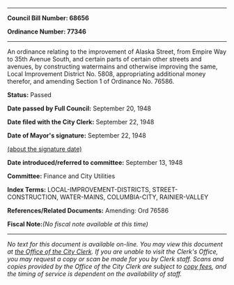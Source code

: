 

********

**Council Bill Number: 68656**
   
**Ordinance Number: 77346**
********

 An ordinance relating to the improvement of Alaska Street, from Empire Way to 35th Avenue South, and certain parts of certain other streets and avenues, by constructing watermains and otherwise improving the same, Local Improvement District No. 5808, appropriating additional money therefor, and amending Section 1 of Ordinance No. 76586.

**Status:** Passed
   
**Date passed by Full Council:** September 20, 1948
   
**Date filed with the City Clerk:** September 22, 1948
   
**Date of Mayor's signature:** September 22, 1948
   
[(about the signature date)](/~public/approvaldate.htm)
   
   
   
**Date introduced/referred to committee:** September 13, 1948
   
**Committee:** Finance and City Utilities
   
   
**Index Terms:** LOCAL-IMPROVEMENT-DISTRICTS, STREET-CONSTRUCTION, WATER-MAINS, COLUMBIA-CITY, RAINIER-VALLEY

**References/Related Documents:** Amending: Ord 76586

**Fiscal Note:**_(No fiscal note available at this time)_
********

_No text for this document is available on-line. You may view this document at [the Office of the City Clerk](http://www.seattle.gov/leg/clerk/contactUs.htm). If you are unable to visit the Clerk's Office, you may request a copy or scan be made for you by Clerk staff. Scans and copies provided by the Office of the City Clerk are subject to [copy fees](http://clerk.seattle.gov/~public/clerkfees.htm), and the timing of service is dependent on the availability of staff._

